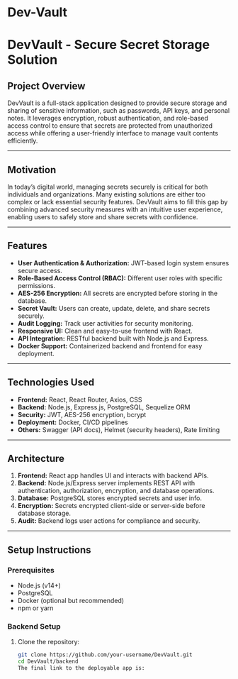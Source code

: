 # Dev-Vault
# DevVault - Secure Secret Storage Solution

## Project Overview

DevVault is a full-stack application designed to provide secure storage and sharing of sensitive information, such as passwords, API keys, and personal notes. It leverages encryption, robust authentication, and role-based access control to ensure that secrets are protected from unauthorized access while offering a user-friendly interface to manage vault contents efficiently.

---

## Motivation

In today’s digital world, managing secrets securely is critical for both individuals and organizations. Many existing solutions are either too complex or lack essential security features. DevVault aims to fill this gap by combining advanced security measures with an intuitive user experience, enabling users to safely store and share secrets with confidence.

---

## Features

- **User Authentication & Authorization:** JWT-based login system ensures secure access.
- **Role-Based Access Control (RBAC):** Different user roles with specific permissions.
- **AES-256 Encryption:** All secrets are encrypted before storing in the database.
- **Secret Vault:** Users can create, update, delete, and share secrets securely.
- **Audit Logging:** Track user activities for security monitoring.
- **Responsive UI:** Clean and easy-to-use frontend with React.
- **API Integration:** RESTful backend built with Node.js and Express.
- **Docker Support:** Containerized backend and frontend for easy deployment.

---

## Technologies Used

- **Frontend:** React, React Router, Axios, CSS
- **Backend:** Node.js, Express.js, PostgreSQL, Sequelize ORM
- **Security:** JWT, AES-256 encryption, bcrypt
- **Deployment:** Docker, CI/CD pipelines
- **Others:** Swagger (API docs), Helmet (security headers), Rate limiting

---

## Architecture

1. **Frontend:** React app handles UI and interacts with backend APIs.
2. **Backend:** Node.js/Express server implements REST API with authentication, authorization, encryption, and database operations.
3. **Database:** PostgreSQL stores encrypted secrets and user info.
4. **Encryption:** Secrets encrypted client-side or server-side before database storage.
5. **Audit:** Backend logs user actions for compliance and security.

---

## Setup Instructions

### Prerequisites

- Node.js (v14+)
- PostgreSQL
- Docker (optional but recommended)
- npm or yarn

### Backend Setup

1. Clone the repository:
   ```bash
   git clone https://github.com/your-username/DevVault.git
   cd DevVault/backend
   The final link to the deployable app is:
   

